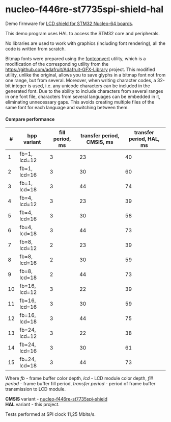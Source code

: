 # nucleo-f446re-st7735spi-shield-hal
Demo firmware for [LCD shield for STM32 Nucleo-64 boards](https://github.com/virxkane/nucleo64-lcd-st7735).

This demo program uses HAL to access the STM32 core and peripherals.

No libraries are used to work with graphics (including font rendering), all the code is written from scratch.

Bitmap fonts were prepared using the [fontconvert](https://github.com/virxkane/fontconvert) utility, which is a modification of the corresponding utility from the https://github.com/adafruit/Adafruit-GFX-Library project. This modified utility, unlike the original, allows you to save glyphs in a bitmap font not from one range, but from several. Moreover, when writing character codes, a 32-bit integer is used, i.e. any unicode characters can be included in the generated font. Due to the ability to include characters from several ranges in one font file, characters from several languages can be embedded in it, eliminating unnecessary gaps. This avoids creating multiple files of the same font for each language and switching between them.

#### Compare performance
| # |  bpp variant  | fill period, ms | transfer period, CMSIS, ms | transfer period, HAL, ms |
|---|---------------|--------|-----------|---------|
| 1 | fb=1, lcd=12  |     3  |      23   |    40   |
| 2 | fb=1, lcd=16  |     3  |      30   |    60   |
| 3 | fb=1, lcd=18  |     3  |      44   |    74   |
| 4 | fb=4, lcd=12  |     3  |      23   |    39   |
| 5 | fb=4, lcd=16  |     3  |      30   |    58   |
| 6 | fb=4, lcd=18  |     3  |      44   |    73   |
| 7 | fb=8, lcd=12  |     2  |      23   |    39   |
| 8 | fb=8, lcd=16  |     2  |      30   |    59   |
| 9 | fb=8, lcd=18  |     2  |      44   |    73   |
| 10 | fb=16, lcd=12 |    3  |      22   |    39   |
| 11 | fb=16, lcd=16 |    3  |      30   |    59   |
| 12 | fb=16, lcd=18 |    3  |      44   |    75   |
| 13 | fb=24, lcd=12 |    3  |      22   |    38   |
| 14 | fb=24, lcd=16 |    3  |      30   |    61   |
| 15 | fb=24, lcd=18 |    3  |      44   |    73   |

Where *fb* - frame buffer color depth, *lcd* - LCD module color depth, *fill period* - frame buffer fill period, *transfer period* - period of frame buffer transmission to LCD module.

**CMSIS** variant - [nucleo-f446re-st7735spi-shield](https://github.com/virxkane/nucleo-f446re-st7735spi-shield)  
**HAL** variant - this project.

Tests performed at SPI clock 11,25 Mbits/s.
